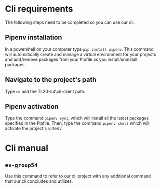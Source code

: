 # Cli requirements 

The following steps need to be completed so you can use our cli.

## Pipenv installation

In a powershell on your computer type `pip install pipenv`. This command will automatically create and manage a virtual environment for your projects and add/remove packages from your Pipfile as you install/uninstall packages.

## Navigate to the project's path

Type `cd` and the TL20-54\cli-client path.

## Pipenv activation

Type the command `pipenv sync`, which will install all the latest packages specified in the Pipfile.
Then, type the command `pipenv shell` which will activate the project's virtenv. 

# Cli manual

## `ev-group54`

Use this command to refer to our cli project with any additional command that our cli concludes and utilizes.